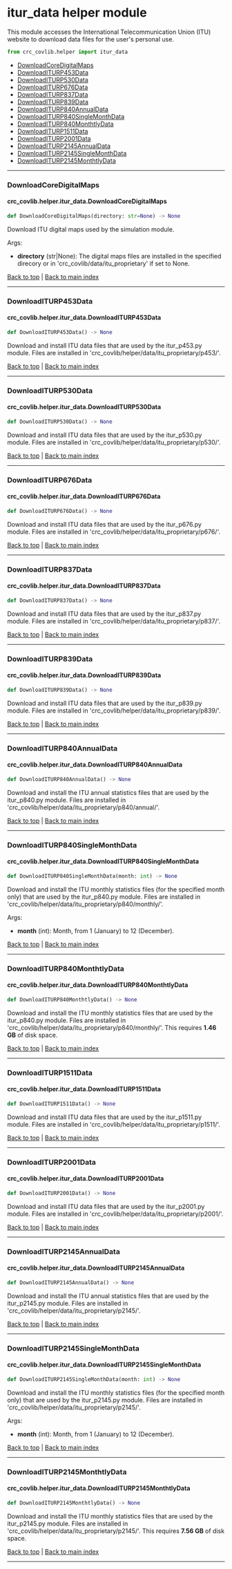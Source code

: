 # itur_data helper module
This module accesses the International Telecommunication Union (ITU) website to download data files for the user's personal use.

```python
from crc_covlib.helper import itur_data
```

- [DownloadCoreDigitalMaps](#downloadcoredigitalmaps)
- [DownloadITURP453Data](#downloaditurp453data)
- [DownloadITURP530Data](#downloaditurp530data)
- [DownloadITURP676Data](#downloaditurp676data)
- [DownloadITURP837Data](#downloaditurp837data)
- [DownloadITURP839Data](#downloaditurp839data)
- [DownloadITURP840AnnualData](#downloaditurp840annualdata)
- [DownloadITURP840SingleMonthData](#downloaditurp840singlemonthdata)
- [DownloadITURP840MonthtlyData](#downloaditurp840singlemonthdata)
- [DownloadITURP1511Data](#downloaditurp1511data)
- [DownloadITURP2001Data](#downloaditurp2001data)
- [DownloadITURP2145AnnualData](#downloaditurp2145annualdata)
- [DownloadITURP2145SingleMonthData](#downloaditurp2145singlemonthdata)
- [DownloadITURP2145MonthtlyData](#downloaditurp2145monthtlydata)

***

### DownloadCoreDigitalMaps
#### crc_covlib.helper.itur_data.DownloadCoreDigitalMaps
```python
def DownloadCoreDigitalMaps(directory: str=None) -> None
```
Download ITU digital maps used by the simulation module.

Args:
- __directory__ (str|None): The digital maps files are installed in the specified direcory or in 'crc_covlib/data/itu_proprietary' if set to None.

[Back to top](#itur_data-helper-module) | [Back to main index](./readme.md#helper-sub-package-api-documentation)

***

### DownloadITURP453Data
#### crc_covlib.helper.itur_data.DownloadITURP453Data
```python
def DownloadITURP453Data() -> None
```
Download and install ITU data files that are used by the itur_p453.py module. Files are installed in 'crc_covlib/helper/data/itu_proprietary/p453/'.

[Back to top](#itur_data-helper-module) | [Back to main index](./readme.md#helper-sub-package-api-documentation)

***

### DownloadITURP530Data
#### crc_covlib.helper.itur_data.DownloadITURP530Data
```python
def DownloadITURP530Data() -> None
```
Download and install ITU data files that are used by the itur_p530.py module. Files are installed in 'crc_covlib/helper/data/itu_proprietary/p530/'.

[Back to top](#itur_data-helper-module) | [Back to main index](./readme.md#helper-sub-package-api-documentation)

***

### DownloadITURP676Data
#### crc_covlib.helper.itur_data.DownloadITURP676Data
```python
def DownloadITURP676Data() -> None
```
Download and install ITU data files that are used by the itur_p676.py module. Files are installed in 'crc_covlib/helper/data/itu_proprietary/p676/'.

[Back to top](#itur_data-helper-module) | [Back to main index](./readme.md#helper-sub-package-api-documentation)

***

### DownloadITURP837Data
#### crc_covlib.helper.itur_data.DownloadITURP837Data
```python
def DownloadITURP837Data() -> None
```
Download and install ITU data files that are used by the itur_p837.py module. Files are installed in 'crc_covlib/helper/data/itu_proprietary/p837/'.

[Back to top](#itur_data-helper-module) | [Back to main index](./readme.md#helper-sub-package-api-documentation)

***

### DownloadITURP839Data
#### crc_covlib.helper.itur_data.DownloadITURP839Data
```python
def DownloadITURP839Data() -> None
```
Download and install ITU data files that are used by the itur_p839.py module. Files are installed in 'crc_covlib/helper/data/itu_proprietary/p839/'.

[Back to top](#itur_data-helper-module) | [Back to main index](./readme.md#helper-sub-package-api-documentation)

***

### DownloadITURP840AnnualData
#### crc_covlib.helper.itur_data.DownloadITURP840AnnualData
```python
def DownloadITURP840AnnualData() -> None
```
Download and install the ITU annual statistics files that are used by the itur_p840.py module. Files are installed in 'crc_covlib/helper/data/itu_proprietary/p840/annual/'.

[Back to top](#itur_data-helper-module) | [Back to main index](./readme.md#helper-sub-package-api-documentation)

***

### DownloadITURP840SingleMonthData
#### crc_covlib.helper.itur_data.DownloadITURP840SingleMonthData
```python
def DownloadITURP840SingleMonthData(month: int) -> None
```
Download and install the ITU monthly statistics files (for the specified month only) that are used by the itur_p840.py module. Files are installed in 'crc_covlib/helper/data/itu_proprietary/p840/monthly/'.

Args:
- __month__ (int): Month, from 1 (January) to 12 (December).

[Back to top](#itur_data-helper-module) | [Back to main index](./readme.md#helper-sub-package-api-documentation)

***

### DownloadITURP840MonthtlyData
#### crc_covlib.helper.itur_data.DownloadITURP840MonthtlyData
```python
def DownloadITURP840MonthtlyData() -> None
```
Download and install the ITU monthly statistics files that are used by the itur_p840.py module. Files are installed in 'crc_covlib/helper/data/itu_proprietary/p840/monthly/'. This requires **1.46 GB** of disk space.

[Back to top](#itur_data-helper-module) | [Back to main index](./readme.md#helper-sub-package-api-documentation)

***

### DownloadITURP1511Data
#### crc_covlib.helper.itur_data.DownloadITURP1511Data
```python
def DownloadITURP1511Data() -> None
```
Download and install ITU data files that are used by the itur_p1511.py module. Files are installed in 'crc_covlib/helper/data/itu_proprietary/p1511/'.

[Back to top](#itur_data-helper-module) | [Back to main index](./readme.md#helper-sub-package-api-documentation)

***

### DownloadITURP2001Data
#### crc_covlib.helper.itur_data.DownloadITURP2001Data
```python
def DownloadITURP2001Data() -> None
```
Download and install ITU data files that are used by the itur_p2001.py module. Files are installed in 'crc_covlib/helper/data/itu_proprietary/p2001/'.

[Back to top](#itur_data-helper-module) | [Back to main index](./readme.md#helper-sub-package-api-documentation)

***

### DownloadITURP2145AnnualData
#### crc_covlib.helper.itur_data.DownloadITURP2145AnnualData
```python
def DownloadITURP2145AnnualData() -> None
```
Download and install the ITU annual statistics files that are used by the itur_p2145.py module. Files are installed in 'crc_covlib/helper/data/itu_proprietary/p2145/'.

[Back to top](#itur_data-helper-module) | [Back to main index](./readme.md#helper-sub-package-api-documentation)

***

### DownloadITURP2145SingleMonthData
#### crc_covlib.helper.itur_data.DownloadITURP2145SingleMonthData
```python
def DownloadITURP2145SingleMonthData(month: int) -> None
```
Download and install the ITU monthly statistics files (for the specified month only) that are used by the itur_p2145.py module. Files are installed in 'crc_covlib/helper/data/itu_proprietary/p2145/'.

Args:
- __month__ (int): Month, from 1 (January) to 12 (December).

[Back to top](#itur_data-helper-module) | [Back to main index](./readme.md#helper-sub-package-api-documentation)

***

### DownloadITURP2145MonthtlyData
#### crc_covlib.helper.itur_data.DownloadITURP2145MonthtlyData
```python
def DownloadITURP2145MonthtlyData() -> None
```
Download and install the ITU monthly statistics files that are used by the itur_p2145.py module. Files are installed in 'crc_covlib/helper/data/itu_proprietary/p2145/'. This requires **7.56 GB** of disk space.

[Back to top](#itur_data-helper-module) | [Back to main index](./readme.md#helper-sub-package-api-documentation)

***